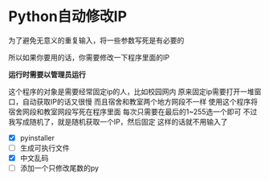 # Python自动修改IP

为了避免无意义的重复输入，将一些参数写死是有必要的

所以如果你要用的话，你需要修改一下程序里面的IP

**运行时需要以管理员运行**

这个程序的对象是需要经常固定ip的人，比如校园网内
原来固定ip需要打开一堆窗口，自动获取IP的话又很慢
而且宿舍和教室两个地方网段不一样
使用这个程序将宿舍网段和教室网段写死在程序里面
每次只需要在最后的1~255选一个即可
不过我写成随机了，就是随机获取一个IP，然后固定
这样的话就不用输入了

- [x] pyinstaller
- [ ] 生成可执行文件
- [x] 中文乱码
- [ ] 添加一个只修改尾数的py
